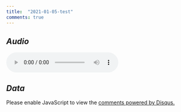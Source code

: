 ```yaml
---
title:  "2021-01-05-test"
comments: true
---
```


*Audio*
---
<audio controls>
  <source src="https://raw.githubusercontent.com/bahasalien/bahasalien.github.io/main/folder2/untitled.mp3" type="audio/mpeg">
Your browser does not support the audio element.
</audio>

*Data*
---
<script type="text/javascript" src="js/jquery.min.js"></script>
<script type="text/javascript" src="js/bootstrap.min.js"></script>
<script type="text/javascript" src="js/jquery.csv.min.js"></script>
<script type="text/javascript" src="js/jquery.dataTables.min.js"></script>
<script type="text/javascript" src="js/dataTables.bootstrap.js"></script>
<script type="text/javascript" src="js/csv_to_html_table.js"></script>

<script>

  //my custom function that creates a hyperlink
  function format_link(link){
    if (link)
      return "<a href='" + link + "' target='_blank'>" + link + "</a>";
    else
      return "";
  }

  //initializing the table
  CsvToHtmlTable.init({
    csv_path: '../data/testdata.csv', 
    element: 'table-container', 
    allow_download: false,
    datatables_options: {"paging": false},
  });
</script>

<div id="disqus_thread"></div>
<script>
    /**
    *  RECOMMENDED CONFIGURATION VARIABLES: EDIT AND UNCOMMENT THE SECTION BELOW TO INSERT DYNAMIC VALUES FROM YOUR PLATFORM OR CMS.
    *  LEARN WHY DEFINING THESE VARIABLES IS IMPORTANT: https://disqus.com/admin/universalcode/#configuration-variables    */
    /*
    var disqus_config = function () {
    this.page.url = PAGE_URL;  // Replace PAGE_URL with your page's canonical URL variable
    this.page.identifier = PAGE_IDENTIFIER; // Replace PAGE_IDENTIFIER with your page's unique identifier variable
    };
    */
    (function() { // DON'T EDIT BELOW THIS LINE
    var d = document, s = d.createElement('script');
    s.src = 'https://bahasalien.disqus.com/embed.js';
    s.setAttribute('data-timestamp', +new Date());
    (d.head || d.body).appendChild(s);
    })();
</script>
<noscript>Please enable JavaScript to view the <a href="https://disqus.com/?ref_noscript">comments powered by Disqus.</a></noscript>
